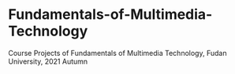 # Fundamentals-of-Multimedia-Technology
Course Projects of Fundamentals of Multimedia Technology, Fudan University, 2021 Autumn
